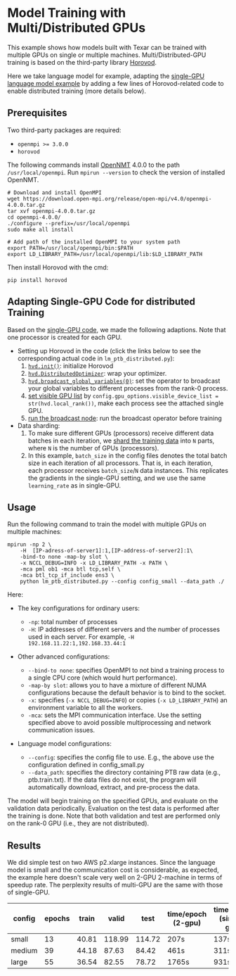 # Model Training with Multi/Distributed GPUs

This example shows how models built with Texar can be trained with multiple GPUs on single or multiple machines. Multi/Distributed-GPU training is based on the third-party library [Horovod](https://github.com/uber/horovod).

Here we take language model for example, adapting the [single-GPU language model example](https://github.com/asyml/texar/tree/master/examples/language_model_ptb) by adding a few lines of Horovod-related code to enable distributed training (more details below).

## Prerequisites

Two third-party packages are required:

* `openmpi >= 3.0.0`
* `horovod`

The following commands install [OpenNMT](https://www.open-mpi.org) 4.0.0 to the path `/usr/local/openmpi`. Run `mpirun --version` to check the version of installed OpenNMT.
```
# Download and install OpenMPI
wget https://download.open-mpi.org/release/open-mpi/v4.0/openmpi-4.0.0.tar.gz
tar xvf openmpi-4.0.0.tar.gz
cd openmpi-4.0.0/
./configure --prefix=/usr/local/openmpi
sudo make all install

# Add path of the installed OpenMPI to your system path
export PATH=/usr/local/openmpi/bin:$PATH
export LD_LIBRARY_PATH=/usr/local/openmpi/lib:$LD_LIBRARY_PATH
```

Then install Horovod with the cmd:
```
pip install horovod
```

## Adapting Single-GPU Code for distributed Training

Based on the [single-GPU code](https://github.com/asyml/texar/tree/master/examples/language_model_ptb), we made the following adaptions. Note that one processor is created for each GPU.

- Setting up Horovod in the code (click the links below to see the corresponding actual code in `lm_ptb_distributed.py`):
    1. [`hvd.init()`](https://github.com/asyml/texar/blob/master/examples/distributed_gpu/lm_ptb_distributed.py#L76): initialize Horovod
    2. [`hvd.DistributedOptimizer`](https://github.com/asyml/texar/blob/master/examples/distributed_gpu/lm_ptb_distributed.py#L131): wrap your optimizer.
    3. [`hvd.broadcast_global_variables(0)`](https://github.com/asyml/texar/blob/master/examples/distributed_gpu/lm_ptb_distributed.py#L194): set the operator to broadcast your global variables to different processes from the rank-0 process.
    4. [set visible GPU list](https://github.com/asyml/texar/blob/master/examples/distributed_gpu/lm_ptb_distributed.py#L194) by `config.gpu_options.visible_device_list = str(hvd.local_rank())`, make each process see the attached single GPU.
    5. [run the broadcast node](https://github.com/asyml/texar/blob/master/examples/distributed_gpu/lm_ptb_distributed.py#L194): run the broadcast operator before training
- Data sharding:
    1. To make sure different GPUs (processors) receive different data batches in each iteration, we [shard the training data](https://github.com/asyml/texar/blob/master/examples/distributed_gpu/lm_ptb_distributed.py#L194) into `N` parts, where `N` is the number of GPUs (processors).
    2. In this example, `batch_size` in the config files denotes the total batch size in each iteration of all processors. That is, in each iteration, each processor receives `batch_size`/`N` data instances. This replicates the gradients in the single-GPU setting, and we use the same `learning_rate` as in single-GPU.


## Usage ##

Run the following command to train the model with multiple GPUs on multiple machines:
```
mpirun -np 2 \
    -H  [IP-adress-of-server1]:1,[IP-address-of-server2]:1\
    -bind-to none -map-by slot \
    -x NCCL_DEBUG=INFO -x LD_LIBRARY_PATH -x PATH \
    -mca pml ob1 -mca btl tcp,self \
    -mca btl_tcp_if_include ens3 \
    python lm_ptb_distributed.py --config config_small --data_path ./
```

Here:
  * The key configurations for ordinary users:
  
      - `-np`: total number of processes
      - `-H`: IP addresses of different servers and the number of processes used in each server. For example, `-H 192.168.11.22:1,192.168.33.44:1`
  * Other advanced configurations:
  
      - `--bind-to none`: specifies OpenMPI to not bind a training process to a single CPU core (which would hurt performance).
      - `-map-by slot`: allows you to have a mixture of different NUMA configurations because the default behavior is to bind to the socket.
      - `-x`: specifies (`-x NCCL_DEBUG=INFO`) or copies (`-x LD_LIBRARY_PATH`) an environment variable to all the workers.
      - `-mca`: sets the MPI communication interface. Use the setting specified above to avoid possible multiprocessing and network communication issues.
  * Language model configurations:
      - `--config`: specifies the config file to use. E.g., the above use the configuration defined in config_small.py
      - `--data_path`: specifies the directory containing PTB raw data (e.g., ptb.train.txt). If the data files do not exist, the program will automatically download, extract, and pre-process the data.

The model will begin training on the specified GPUs, and evaluate on the validation data periodically. Evaluation on the test data is performed after the training is done. Note that both validation and test are performed only on the rank-0 GPU (i.e., they are not distributed). 

## Results ##

We did simple test on two AWS p2.xlarge instances. 
Since the language model is small and the communication cost is considerable, as expected, the example here doesn't scale very well on 2-GPU 2-machine in terms of speedup rate. The perplexity results of multi-GPU are the same with those of single-GPU.

| config | epochs | train | valid  | test  | time/epoch (2-gpu) | time/epoch (single-gpu) |
| -------| -------| ------| -------| ------| -----| -----|
| small  | 13     | 40.81 | 118.99 | 114.72| 207s | 137s |
| medium | 39     | 44.18 |  87.63 |  84.42| 461s | 311s |
| large  | 55     | 36.54 |  82.55 |  78.72| 1765s | 931s |
